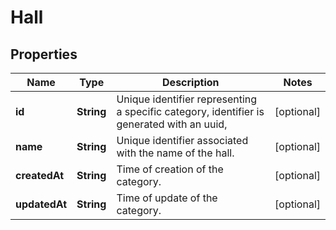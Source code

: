 
# Hall

## Properties
Name | Type | Description | Notes
------------ | ------------- | ------------- | -------------
**id** | **String** | Unique identifier representing a specific category, identifier is generated with an uuid, |  [optional]
**name** | **String** | Unique identifier associated with the name of the hall. |  [optional]
**createdAt** | **String** | Time of creation of the category. |  [optional]
**updatedAt** | **String** | Time of update of the category. |  [optional]




